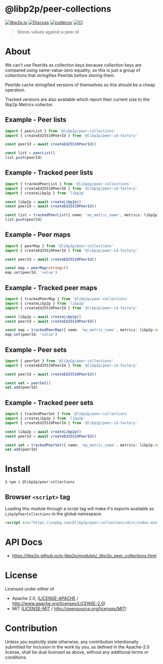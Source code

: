 # @libp2p/peer-collections

[![libp2p.io](https://img.shields.io/badge/project-libp2p-yellow.svg?style=flat-square)](http://libp2p.io/)
[![Discuss](https://img.shields.io/discourse/https/discuss.libp2p.io/posts.svg?style=flat-square)](https://discuss.libp2p.io)
[![codecov](https://img.shields.io/codecov/c/github/libp2p/js-libp2p.svg?style=flat-square)](https://codecov.io/gh/libp2p/js-libp2p)
[![CI](https://img.shields.io/github/actions/workflow/status/libp2p/js-libp2p/main.yml?branch=main\&style=flat-square)](https://github.com/libp2p/js-libp2p/actions/workflows/main.yml?query=branch%3Amain)

> Stores values against a peer id

# About

<!--

!IMPORTANT!

Everything in this README between "# About" and "# Install" is automatically
generated and will be overwritten the next time the doc generator is run.

To make changes to this section, please update the @packageDocumentation section
of src/index.js or src/index.ts

To experiment with formatting, please run "npm run docs" from the root of this
repo and examine the changes made.

-->

We can't use PeerIds as collection keys because collection keys are compared using same-value-zero equality, so this is just a group of collections that stringifies PeerIds before storing them.

PeerIds cache stringified versions of themselves so this should be a cheap operation.

Tracked versions are also available which report their current size to the libp2p Metrics collector.

## Example - Peer lists

```TypeScript
import { peerList } from '@libp2p/peer-collections'
import { createEd25519PeerId } from '@libp2p/peer-id-factory'

const peerId = await createEd25519PeerId()

const list = peerList()
list.push(peerId)
```

## Example - Tracked peer lists

```TypeScript
import { trackedPeerList } from '@libp2p/peer-collections'
import { createEd25519PeerId } from '@libp2p/peer-id-factory'
import { createLibp2p } from 'libp2p'

const libp2p = await createLibp2p()
const peerId = await createEd25519PeerId()

const list = trackedPeerList({ name: 'my_metric_name', metrics: libp2p.metrics })
list.push(peerId)
```

## Example - Peer maps

```TypeScript
import { peerMap } from '@libp2p/peer-collections'
import { createEd25519PeerId } from '@libp2p/peer-id-factory'

const peerId = await createEd25519PeerId()

const map = peerMap<string>()
map.set(peerId, 'value')
```

## Example - Tracked peer maps

```TypeScript
import { trackedPeerMap } from '@libp2p/peer-collections'
import { createLibp2p } from 'libp2p'
import { createEd25519PeerId } from '@libp2p/peer-id-factory'

const libp2p = await createLibp2p()
const peerId = await createEd25519PeerId()

const map = trackedPeerMap({ name: 'my_metric_name', metrics: libp2p.metrics })
map.set(peerId, 'value')
```

## Example - Peer sets

```TypeScript
import { peerSet } from '@libp2p/peer-collections'
import { createEd25519PeerId } from '@libp2p/peer-id-factory'

const peerId = await createEd25519PeerId()

const set = peerSet()
set.add(peerId)
```

## Example - Tracked peer sets

```TypeScript
import { trackedPeerSet } from '@libp2p/peer-collections'
import { createLibp2p } from 'libp2p'
import { createEd25519PeerId } from '@libp2p/peer-id-factory'

const libp2p = await createLibp2p()
const peerId = await createEd25519PeerId()

const set = trackedPeerSet({ name: 'my_metric_name', metrics: libp2p.metrics })
set.add(peerId)
```

# Install

```console
$ npm i @libp2p/peer-collections
```

## Browser `<script>` tag

Loading this module through a script tag will make it's exports available as `Libp2pPeerCollections` in the global namespace.

```html
<script src="https://unpkg.com/@libp2p/peer-collections/dist/index.min.js"></script>
```

# API Docs

- <https://libp2p.github.io/js-libp2p/modules/_libp2p_peer_collections.html>

# License

Licensed under either of

- Apache 2.0, ([LICENSE-APACHE](https://github.com/libp2p/js-libp2p/blob/main/packages/peer-collections/LICENSE-APACHE) / <http://www.apache.org/licenses/LICENSE-2.0>)
- MIT ([LICENSE-MIT](https://github.com/libp2p/js-libp2p/blob/main/packages/peer-collections/LICENSE-MIT) / <http://opensource.org/licenses/MIT>)

# Contribution

Unless you explicitly state otherwise, any contribution intentionally submitted for inclusion in the work by you, as defined in the Apache-2.0 license, shall be dual licensed as above, without any additional terms or conditions.
